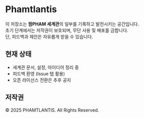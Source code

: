 # Phamtlantis

이 저장소는 **팜PHAM 세계관**의 일부를 기록하고 발전시키는 공간입니다.  
초기 단계에서는 저작권이 보호되며, 무단 사용 및 배포를 금합니다.  
단, 피드백과 제안은 자유롭게 받을 수 있습니다.

## 현재 상태
- 세계관 문서, 설정, 아이디어 정리 중
- 피드백 환영 (Issue 탭 활용)
- 오픈 라이선스 전환은 추후 공지

## 저작권
© 2025 PHAMTLANTIS. All Rights Reserved.
